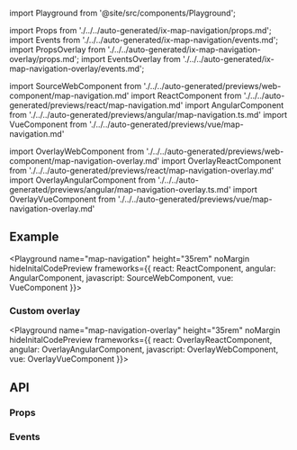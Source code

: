 import Playground from '@site/src/components/Playground';

import Props from './../../auto-generated/ix-map-navigation/props.md';
import Events from './../../auto-generated/ix-map-navigation/events.md';
import PropsOverlay from './../../auto-generated/ix-map-navigation-overlay/props.md';
import EventsOverlay from './../../auto-generated/ix-map-navigation-overlay/events.md';

import SourceWebComponent from './../../auto-generated/previews/web-component/map-navigation.md'
import ReactComponent from './../../auto-generated/previews/react/map-navigation.md'
import AngularComponent from './../../auto-generated/previews/angular/map-navigation.ts.md'
import VueComponent from './../../auto-generated/previews/vue/map-navigation.md'

import OverlayWebComponent from './../../auto-generated/previews/web-component/map-navigation-overlay.md'
import OverlayReactComponent from './../../auto-generated/previews/react/map-navigation-overlay.md'
import OverlayAngularComponent from './../../auto-generated/previews/angular/map-navigation-overlay.ts.md'
import OverlayVueComponent from './../../auto-generated/previews/vue/map-navigation-overlay.md'

## Example

<Playground
name="map-navigation" height="35rem" noMargin
hideInitalCodePreview
frameworks={{
  react: ReactComponent,
  angular: AngularComponent,
  javascript: SourceWebComponent,
  vue: VueComponent
}}></Playground>

### Custom overlay

<Playground
name="map-navigation-overlay" height="35rem" noMargin
hideInitalCodePreview
frameworks={{
  react: OverlayReactComponent,
  angular: OverlayAngularComponent,
  javascript: OverlayWebComponent,
  vue: OverlayVueComponent
}}></Playground>

## API

### Props

<Props />

### Events

<Events />

